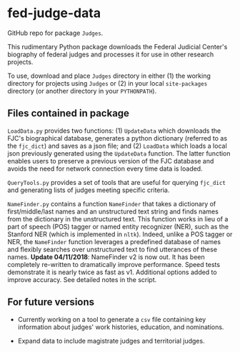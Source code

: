 # fed-judge-data

GitHub repo for package `Judges`.

This rudimentary Python package downloads the Federal Judicial Center's biography of federal judges and processes it for use in other research projects.

To use, download and place `Judges` directory in either (1) the working directory for projects using `Judges` or (2) in your local `site-packages` directory (or another directory in your `PYTHONPATH`).

## Files contained in package

`LoadData.py` provides two functions: (1) `UpdateData` which downloads the FJC's biographical database, generates a python dictionary (referred to as the `fjc_dict`) and saves as a json file; and (2) `LoadData` which loads a local json previously generated using the `UpdateData` function. The latter function enables users to preserve a previous version of the FJC database and avoids the need for network connection every time data is loaded.

`QueryTools.py` provides a set of tools that are useful for querying `fjc_dict` and generating lists of judges meeting specific criteria.

`NameFinder.py` contains a function `NameFinder` that takes a dictionary of first/middle/last names and an unstructured text string and finds names from the dictionary in the unstructured text. This function works in lieu of a part of speech (POS) tagger or named entity recognizer (NER), such as the Stanford NER (which is implemented in `nltk`). Indeed, unlike a POS tagger or NER, the `NameFinder` function leverages a predefined database of names and flexibly searches over unstructured text to find utterances of these names. **Update 04/11/2018**: NameFinder v2 is now out. It has been completely re-written to dramatically improve performance. Speed tests demonstrate it is nearly twice as fast as v1. Additional options added to improve accuracy. See detailed notes in the script. 



## For future versions

- Currently working on a tool to generate a `csv` file containing key information about judges' work histories, education, and nominations.

- Expand data to include magistrate judges and territorial judges.
